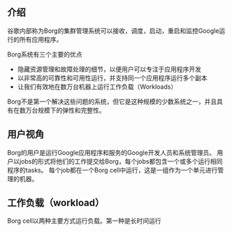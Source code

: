 ## 介绍

谷歌内部称为Borg的集群管理系统可以接收，调度，启动，重启和监控Google运行的所有应用程序。

Borg系统有三个主要的优点
- 隐藏资源管理和故障处理的细节，以便用户可以专注于应用程序开发
- 以非常高的可靠性和可用性运行，并支持同一个应用程序运行多个副本
- 让我们有效地在数万台机器上运行工作负载（Workloads）

Borg不是第一个解决这些问题的系统，但它是这种规模的少数系统之一，并且具有在数万台规模下的弹性和完整性。


## 用户视角

Borg的用户是运行Google应用程序和服务的Google开发人员和系统管理员。
用户以jobs的形式将他们的工作提交给Borg，每个jobs都包含一个或多个运行相同程序的tasks。
每个job都在一个Borg cell中运行，这是一组作为一个单元进行管理的机器。



## 工作负载（workload）

Borg cell以两种主要方式运行负载。第一种是长时间运行
